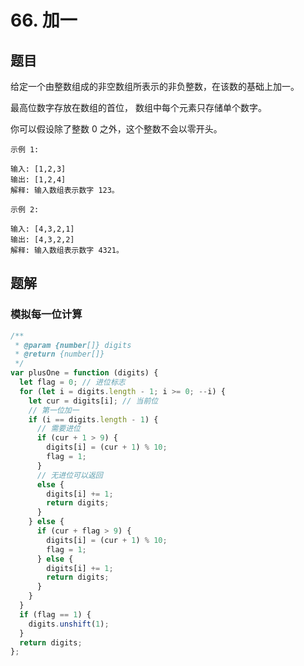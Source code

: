 # 66. 加一

## 题目

给定一个由整数组成的非空数组所表示的非负整数，在该数的基础上加一。

最高位数字存放在数组的首位， 数组中每个元素只存储单个数字。

你可以假设除了整数 0 之外，这个整数不会以零开头。

```auto
示例 1:

输入: [1,2,3]
输出: [1,2,4]
解释: 输入数组表示数字 123。

示例 2:

输入: [4,3,2,1]
输出: [4,3,2,2]
解释: 输入数组表示数字 4321。
```

## 题解

### 模拟每一位计算

```JavaScript
/**
 * @param {number[]} digits
 * @return {number[]}
 */
var plusOne = function (digits) {
  let flag = 0; // 进位标志
  for (let i = digits.length - 1; i >= 0; --i) {
    let cur = digits[i]; // 当前位
    // 第一位加一
    if (i == digits.length - 1) {
      // 需要进位
      if (cur + 1 > 9) {
        digits[i] = (cur + 1) % 10;
        flag = 1;
      }
      // 无进位可以返回
      else {
        digits[i] += 1;
        return digits;
      }
    } else {
      if (cur + flag > 9) {
        digits[i] = (cur + 1) % 10;
        flag = 1;
      } else {
        digits[i] += 1;
        return digits;
      }
    }
  }
  if (flag == 1) {
    digits.unshift(1);
  }
  return digits;
};

```
